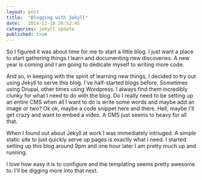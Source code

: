 ```yaml
---
layout: post
title:  "Blogging with Jekyll"
date:   2014-12-18 20:52:45
categories: jekyll update
published: true
---
```


So I figured it was about time for me to start a little blog. I just want a place to start gathering things I learn and documenting new discoveries. A new year is coming and I am going to dedicate myself to writing more code. 

And so, in keeping with the spirit of learning new things, I decided to try out using Jekyll to serve this blog. I've half-started blogs before. Sometimes using Drupal, other times using Wordpress. I always find them incredibly clunky for what I need to do with the blog. Do I really need to be setting up an entire CMS when all I want to do is write some words and maybe add an image or two? Ok ok, maybe a code snippet here and there. Hell, maybe I'll get crazy and want to embed a video. A CMS just seems to heavy for all that.

When I found out about Jekyll at work I was immediately intriuged. A simple static site to just quickly serve up pages is exactly what I need. I started setting up this blog around 9pm and one hour later I am pretty much up and running. 

I love how easy it is to configure and the templating seems pretty awesome to. I'll be digging more into that next.
